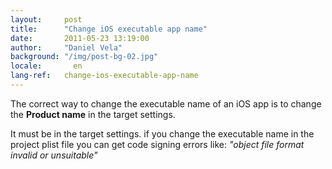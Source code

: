 ```yaml
---
layout:     post
title:      "Change iOS executable app name"
date:       2011-05-23 13:19:00
author:     "Daniel Vela"
background: "/img/post-bg-02.jpg"
locale:       en
lang-ref:   change-ios-executable-app-name
---
```


The correct way to change the executable name of an iOS app is to change the **Product name** in the target settings.

It must be in the target settings. if you change the executable name in the project plist file you can get code signing errors like: *"object file format invalid or unsuitable"*
